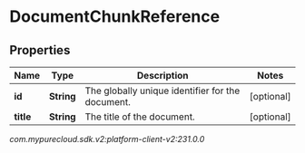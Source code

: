 # DocumentChunkReference


## Properties

| Name | Type | Description | Notes |
| ------------ | ------------- | ------------- | ------------- |
| **id** | **String** | The globally unique identifier for the document. |  [optional] |
| **title** | **String** | The title of the document. |  [optional] |




_com.mypurecloud.sdk.v2:platform-client-v2:231.0.0_
